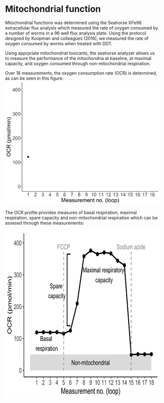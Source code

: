 # Mitochondrial function
Mitochondrial functions was determined using the Seahorse XFe96 extracellular flux analysis which measured the rate of oxygen consumed by a number of worms in a 96 well flux analysis plate. Using the protocol designed by Koopman and colleagues (2016), we measured the rate of oxygen consumed by worms when treated with DDT. 

Using apprpriate mitochondrial toxicants, the seahorse analyzer allows us to measure the performance of the mitochondria at baseline, at maximal capacity, and oxygen consumed through non-mitochondrial respiration. 

Over 18 measurements, the oxygen consumption rate (OCR) is determined, as can be seen in this figure: 
<img src = "https://github.com/vrindakalia/DDT_tau_Celegans/blob/main/mitochondrial_function/figures/seahorse_injection.gif">

The OCR profile provides measures of basal respiration, maximal respiration, spare capacity and non-mitochondrial respiration which can be assesed through these measurements: 


<img src = "https://github.com/vrindakalia/DDT_tau_Celegans/blob/main/mitochondrial_function/figures/seahorse_koopman_profile_copy.png" width = "650" height = "550" >


